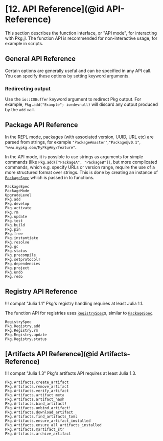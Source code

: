 # [**12.** API Reference](@id API-Reference)

This section describes the function interface, or "API mode",
for interacting with Pkg.jl. The function API is recommended
for non-interactive usage, for example in scripts.

## General API Reference

Certain options are generally useful and can be specified in any API call.
You can specify these options by setting keyword arguments.

### Redirecting output

Use the `io::IOBuffer` keyword argument to redirect Pkg output.
For example, `Pkg.add("Example"; io=devnull)` will discard any output produced by the `add` call.

## Package API Reference

In the REPL mode, packages (with associated version, UUID, URL etc) are parsed from strings,
for example `"Package#master"`,`"Package@v0.1"`, `"www.mypkg.com/MyPkg#my/feature"`.

In the API mode, it is possible to use strings as arguments for simple commands (like `Pkg.add(["PackageA", "PackageB"])`,
but more complicated commands, which e.g. specify URLs or version range, require the use of a more structured format over strings.
This is done by creating an instance of [`PackageSpec`](@ref) which is passed in to functions.

```@docs
PackageSpec
PackageMode
UpgradeLevel
Pkg.add
Pkg.develop
Pkg.activate
Pkg.rm
Pkg.update
Pkg.test
Pkg.build
Pkg.pin
Pkg.free
Pkg.instantiate
Pkg.resolve
Pkg.gc
Pkg.status
Pkg.precompile
Pkg.setprotocol!
Pkg.dependencies
Pkg.project
Pkg.undo
Pkg.redo
```


## Registry API Reference

!!! compat "Julia 1.1"
    Pkg's registry handling requires at least Julia 1.1.

The function API for registries uses [`RegistrySpec`](@ref)s, similar to
[`PackageSpec`](@ref).

```@docs
RegistrySpec
Pkg.Registry.add
Pkg.Registry.rm
Pkg.Registry.update
Pkg.Registry.status
```

## [Artifacts API Reference](@id Artifacts-Reference)

!!! compat "Julia 1.3"
    Pkg's artifacts API requires at least Julia 1.3.

```@docs
Pkg.Artifacts.create_artifact
Pkg.Artifacts.remove_artifact
Pkg.Artifacts.verify_artifact
Pkg.Artifacts.artifact_meta
Pkg.Artifacts.artifact_hash
Pkg.Artifacts.bind_artifact!
Pkg.Artifacts.unbind_artifact!
Pkg.Artifacts.download_artifact
Pkg.Artifacts.find_artifacts_toml
Pkg.Artifacts.ensure_artifact_installed
Pkg.Artifacts.ensure_all_artifacts_installed
Pkg.Artifacts.@artifact_str
Pkg.Artifacts.archive_artifact
```
